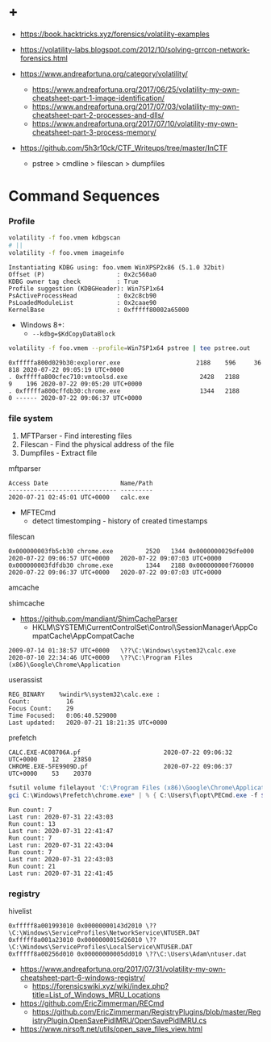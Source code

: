 # +

- https://book.hacktricks.xyz/forensics/volatility-examples

- https://volatility-labs.blogspot.com/2012/10/solving-grrcon-network-forensics.html
- https://www.andreafortuna.org/category/volatility/
    - https://www.andreafortuna.org/2017/06/25/volatility-my-own-cheatsheet-part-1-image-identification/
    - https://www.andreafortuna.org/2017/07/03/volatility-my-own-cheatsheet-part-2-processes-and-dlls/
    - https://www.andreafortuna.org/2017/07/10/volatility-my-own-cheatsheet-part-3-process-memory/
- https://github.com/5h3r10ck/CTF_Writeups/tree/master/InCTF
    - pstree > cmdline > filescan > dumpfiles

# Command Sequences

### Profile

```bash
volatility -f foo.vmem kdbgscan
# ||
volatility -f foo.vmem imageinfo
```

```
Instantiating KDBG using: foo.vmem WinXPSP2x86 (5.1.0 32bit)
Offset (P)                    : 0x2c560a0
KDBG owner tag check          : True
Profile suggestion (KDBGHeader): Win7SP1x64
PsActiveProcessHead           : 0x2c8cb90
PsLoadedModuleList            : 0x2caae90
KernelBase                    : 0xfffff80002a65000
```

- Windows 8+:
    - `--kdbg=$KdCopyDataBlock`

```bash
volatility -f foo.vmem --profile=Win7SP1x64 pstree | tee pstree.out
```

```
0xfffffa800d029b30:explorer.exe                     2188    596     36    818 2020-07-22 09:05:19 UTC+0000
. 0xfffffa800cfec710:vmtoolsd.exe                    2428   2188      9    196 2020-07-22 09:05:20 UTC+0000
. 0xfffffa800cffdb30:chrome.exe                      1344   2188      0 ------ 2020-07-22 09:06:37 UTC+0000
```

### file system

1. MFTParser - Find interesting files
2. Filescan - Find the physical address of the file
3. Dumpfiles - Extract file

mftparser

```
Access Date                    Name/Path
------------------------------ ---------
2020-07-21 02:45:01 UTC+0000   calc.exe
```

- MFTECmd
    - detect timestomping - history of created timestamps

filescan
```
0x000000003fb5cb30 chrome.exe         2520   1344 0x0000000029dfe000 2020-07-22 09:06:57 UTC+0000   2020-07-22 09:07:03 UTC+0000  
0x000000003fdfdb30 chrome.exe         1344   2188 0x000000000f760000 2020-07-22 09:06:37 UTC+0000   2020-07-22 09:07:03 UTC+0000  
```

amcache

shimcache

- https://github.com/mandiant/ShimCacheParser
    - HKLM\SYSTEM\CurrentControlSet\Control\SessionManager\AppCompatCache\AppCompatCache

```
2009-07-14 01:38:57 UTC+0000   \??\C:\Windows\system32\calc.exe
2020-07-10 22:34:46 UTC+0000   \??\C:\Program Files (x86)\Google\Chrome\Application
```

userassist

```
REG_BINARY    %windir%\system32\calc.exe :
Count:          16
Focus Count:    29
Time Focused:   0:06:40.529000
Last updated:   2020-07-21 18:21:35 UTC+0000
```

prefetch

```
CALC.EXE-AC08706A.pf                       2020-07-22 09:06:32 UTC+0000    12    23850
CHROME.EXE-5FE9909D.pf                     2020-07-22 09:06:37 UTC+0000    53    20370
```

```ps1
fsutil volume filelayout 'C:\Program Files (x86)\Google\Chrome\Application\chrome.exe'
gci C:\Windows\Prefetch\chrome.exe* | % { C:\Users\f\opt\PECmd.exe -f $_.FullName | sls 'count|(last run)' }
```

```
Run count: 7
Last run: 2020-07-31 22:43:03
Run count: 13
Last run: 2020-07-31 22:41:47
Run count: 7
Last run: 2020-07-31 22:43:04
Run count: 7
Last run: 2020-07-31 22:43:03
Run count: 21
Last run: 2020-07-31 22:41:45
```

### registry

hivelist

```
0xfffff8a001993010 0x00000000143d2010 \??\C:\Windows\ServiceProfiles\NetworkService\NTUSER.DAT
0xfffff8a001a23010 0x0000000015d26010 \??\C:\Windows\ServiceProfiles\LocalService\NTUSER.DAT
0xfffff8a00256d010 0x00000000005dd010 \??\C:\Users\Adam\ntuser.dat
```

- https://www.andreafortuna.org/2017/07/31/volatility-my-own-cheatsheet-part-6-windows-registry/
    - https://forensicswiki.xyz/wiki/index.php?title=List_of_Windows_MRU_Locations
- https://github.com/EricZimmerman/RECmd
    - https://github.com/EricZimmerman/RegistryPlugins/blob/master/RegistryPlugin.OpenSavePidlMRU/OpenSavePidlMRU.cs
- https://www.nirsoft.net/utils/open_save_files_view.html


